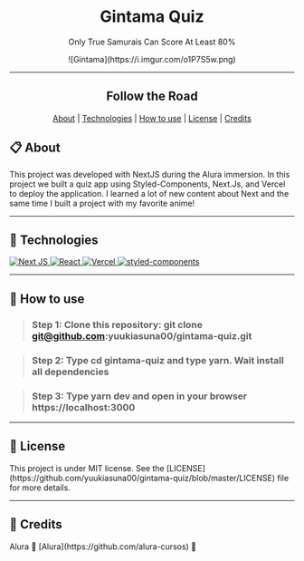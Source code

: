 <h1 align="center">Gintama Quiz</h1>
<p align="center">Only True Samurais Can Score At Least 80%</p>

<div align="center">
  ![Gintama](https://i.imgur.com/o1P7S5w.png)
</div>

---
<h2 align="center">Follow the Road</h2>
<div align="center">
  <a href="#about">About</a> |
  <a href="#technologies">Technologies</a> |
  <a href="#how-to-use">How to use</a> |
  <a href="#license">License</a> |
  <a href="#credits">Credits</a>
</div>

<h2>📋 About</h2>
<p>This project was developed with NextJS during the Alura immersion. In this project we built a quiz app using Styled-Components, Next.Js, and Vercel to deploy the application. I learned a lot of new content about Next and the same time I built a project with my favorite anime!
</p>

---
<h2>🚀 Technologies</h2>
<a href="https://nextjs.org/">
  <img alt="Next JS" src="https://img.shields.io/badge/next%20js%20-%23000000.svg?&style=for-the-badge&logo=next.js&logoColor=white"/>
</a>
<a href="https://reactjs.org/">
  <img alt="React" src="https://img.shields.io/badge/React-20232A?style=for-the-badge&logo=react&logoColor=61DAFB" />
</a>
<a href="https://vercel.com">
    <img alt="Vercel" src="https://img.shields.io/badge/vercel%20-%23000000.svg?&style=for-the-badge&logo=vercel&logoColor=white"/>
</a>
<a href="https://styled-components.com/">
    <img alt="styled-components" src="https://img.shields.io/badge/styledcomponents-DB7093?&style=for-the-badge&logo=styled-components&logoColor=white"/>
</a>

---
<h2>📲 How to use</h2>

>### Step 1: Clone this repository: git clone git@github.com:yuukiasuna00/gintama-quiz.git

>### Step 2: Type cd gintama-quiz and type yarn. Wait install all dependencies

>### Step 3: Type yarn dev and open in your browser https://localhost:3000

---
<h2>📄 License</h2>
This project is under MIT license. See the [LICENSE](https://github.com/yuukiasuna00/gintama-quiz/blob/master/LICENSE) file for more details.

---
<h2>💙 Credits</h2>
Alura 💜 [Alura](https://github.com/alura-cursos) 💜 